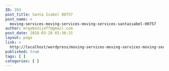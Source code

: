 ```yaml
---
ID: 283
post_title: Santa Isabel 00757
post_name: >
  moving-services-moving-services-moving-services-santaisabel-00757
author: mrgabonijeff@gmail.com
post_date: 2018-03-28 01:36:31
layout: page
link: >
  http://localhost/wordpress/moving-services-moving-services-moving-services-santaisabel-00757/
published: true
tags: [ ]
categories: [ ]
---
```

